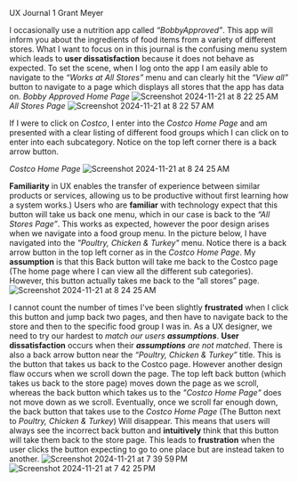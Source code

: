 UX Journal 1 
Grant Meyer 

  I occasionally use a nutrition app called *“BobbyApproved”*. This app will inform you about the ingredients of food items from a variety of different stores. What I want to focus on in this journal is the confusing menu system which leads to **user dissatisfaction** because it does not behave as expected. To set the scene, when I log onto the app I am easily able to navigate to the *“Works at All Stores”* menu and can clearly hit the *“View all”* button to navigate to a page which displays all stores that the app has data on. 
*Bobby Approved Home Page*
![Screenshot 2024-11-21 at 8 22 25 AM](https://github.com/user-attachments/assets/3f65b5c9-abcc-4baf-8c08-2ad0b8ab705a)
*All Stores Page*
![Screenshot 2024-11-21 at 8 22 57 AM](https://github.com/user-attachments/assets/430450dc-5f49-47a7-bcc1-4b7a05c1cadf)


If I were to click on *Costco*, I enter into the *Costco Home Page* and am presented with a clear listing of different food groups which I can click on to enter into each subcategory. Notice on the top left corner there is a back arrow button. 

*Costco Home Page*
![Screenshot 2024-11-21 at 8 24 25 AM](https://github.com/user-attachments/assets/dc881d20-2445-4a18-a00f-e25cca66c8ba)

**Familiarity** in UX enables the transfer of experience between similar products or services, allowing us to be productive without first learning how a system works.) Users who are **familiar** with technology expect that this button will take us back one menu, which in our case is back to the *“All Stores Page”*. This works as expected, however the poor design arises when we navigate into a food group menu. In the picture below, I have navigated into the *"Poultry, Chicken & Turkey"* menu. 
Notice there is a back arrow button in the top left corner as in the *Costco Home Page*. My **assumption** is that this Back button will take me back to the Costco page (The home page where I can view all the different sub categories). However, this button actually takes me back to the “all stores” page. 
![Screenshot 2024-11-21 at 8 24 25 AM](https://github.com/user-attachments/assets/f7067611-d5c2-4caf-9ec2-8aa159734bab)

I cannot count the number of times I've been slightly **frustrated** when I click this button and jump back two pages, and then have to navigate back to the store and then to the specific food group I was in. As a UX designer, we need to try our hardest to *match our users **assumptions***. **User dissatisfaction** occurs when their ***assumptions** are not matched*. There is also a back arrow button near the *“Poultry, Chicken & Turkey”* title. This is the button that takes us back to the Costco page. However another design flaw occurs when we scroll down the page. The top left back button (which takes us back to the store page) moves down the page as we scroll, whereas the back button which takes us to the *"Costco Home Page"* does not move down as we scroll. Eventually, once we scroll far enough down, the back button that takes use to the *Costco Home Page* (The Button next to *Poultry, Chicken & Turkey*) Will disappear. This means that users will always see the incorrect back button and **intuitively** think that this button will take them back to the store page. This leads to **frustration** when the user clicks the button expecting to go to one place but are instead taken to another. 
![Screenshot 2024-11-21 at 7 39 59 PM](https://github.com/user-attachments/assets/449ab760-bc0f-4c0d-ad53-a0c1d2767193)
![Screenshot 2024-11-21 at 7 42 25 PM](https://github.com/user-attachments/assets/4400439a-ee2e-4b3a-8bdf-168808b134fe)

